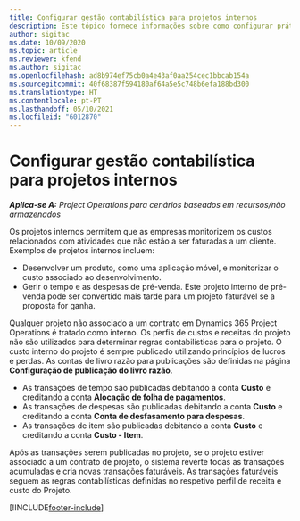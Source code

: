 ```yaml
---
title: Configurar gestão contabilística para projetos internos
description: Este tópico fornece informações sobre como configurar práticas contabilísticas para projetos internos no Project Operations.
author: sigitac
ms.date: 10/09/2020
ms.topic: article
ms.reviewer: kfend
ms.author: sigitac
ms.openlocfilehash: ad8b974ef75cb0a4e43af0aa254cec1bbcab154a
ms.sourcegitcommit: 40f68387f594180af64a5e5c748b6efa188bd300
ms.translationtype: HT
ms.contentlocale: pt-PT
ms.lasthandoff: 05/10/2021
ms.locfileid: "6012870"
---
```

# <a name="configure-accounting-for-internal-projects"></a>Configurar gestão contabilística para projetos internos

_**Aplica-se A:** Project Operations para cenários baseados em recursos/não armazenados_

Os projetos internos permitem que as empresas monitorizem os custos relacionados com atividades que não estão a ser faturadas a um cliente. Exemplos de projetos internos incluem:

- Desenvolver um produto, como uma aplicação móvel, e monitorizar o custo associado ao desenvolvimento.
- Gerir o tempo e as despesas de pré-venda. Este projeto interno de pré-venda pode ser convertido mais tarde para um projeto faturável se a proposta for ganha.

Qualquer projeto não associado a um contrato em Dynamics 365 Project Operations é tratado como interno. Os perfis de custos e receitas do projeto não são utilizados para determinar regras contabilísticas para o projeto. O custo interno do projeto é sempre publicado utilizando princípios de lucros e perdas. As contas de livro razão para publicações são definidas na página **Configuração de publicação do livro razão**.

- As transações de tempo são publicadas debitando a conta **Custo** e creditando a conta **Alocação de folha de pagamentos**.
- As transações de despesas são publicadas debitando a conta **Custo** e creditando a conta **Conta de desfasamento para despesas**.
- As transações de item são publicadas debitando a conta **Custo** e creditando a conta **Custo - Item**.

Após as transações serem publicadas no projeto, se o projeto estiver associado a um contrato de projeto, o sistema reverte todas as transações acumuladas e cria novas transações faturáveis. As transações faturáveis seguem as regras contabilísticas definidas no respetivo perfil de receita e custo do Projeto.




[!INCLUDE[footer-include](../includes/footer-banner.md)]
